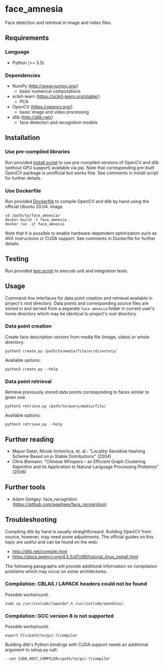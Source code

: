 # face_amnesia
Face detection and retrieval in image and video files.

## Requirements

### Language
* Python (>= 3.5)

### Dependencies
* NumPy (http://www.numpy.org/)
    * basic numerical computations
* scikit-learn (https://scikit-learn.org/stable/)
    * PCA
* OpenCV (https://opencv.org/)
    * basic image and video processing
* dlib (http://dlib.net/)
    * face detection and recognition models

## Installation

### Use pre-compiled libraries
Run provided [install script](install.sh) to use pre-compiled versions
of OpenCV and dlib (without GPU support) available via pip. Note that
corresponding pre-built OpenCV package is unofficial but works
fine. See comments in install script for further details.

### Use Dockerfile
Run provided [Dockerfile](Dockerfile) to compile OpenCV and dlib by hand
using the official Ubuntu 20.04. image.
    
    cd /path/to/face_amnesia/
    docker build -t face_amnesia .
    docker run -it face_amnesia

Note that it is possible to enable hardware-dependent optimization such
as AVX instructions or CUDA support. See comments in Dockerfile for
further details.

## Testing
Run provided [test script](test.sh) to execute unit and integration tests.

## Usage
Command-line interfaces for data point creation and retrieval available
in project's root directory. Data points and corresponding source
files are stored in and served from a separate `face amnesia` folder
in current user's home directory which may be identical to project's
root directory.

### Data point creation
Create face description vectors from media file (image, video) or whole
directory.

    python3 create.py /path/to/media/file/or/directory/
    
Available options:
    
    python3 create.py --help

### Data point retrieval
Retrieve previously stored data points corresponding to faces similar
to given one.

    python3 retrieve.py /path/to/query/media/file/
    
Available options:
    
    python3 retrieve.py --help

## Further reading
* Mayur Datar, Nicole Immorlica, et. al.: "Locality-Sensitive Hashing Scheme Based on p-Stable Distributions" (2004)
* Chris Biemann: "Chinese Whispers - an Efficient Graph Clustering Algorithm and its Application to Natural Language Processing Problems" (2006)

## Further tools
* Adam Geitgey: face_recognition (https://github.com/ageitgey/face_recognition)

## Troubleshooting
Compiling dlib by hand is usually straightforward. Building OpenCV from
source, however, may need some adjustments. The official guides on this
topic are useful and can be found on the web:

* http://dlib.net/compile.html
* https://docs.opencv.org/4.5.5/d7/d9f/tutorial_linux_install.html

The following paragraphs will provide additional information on
compilation problems which may occur on some architectures.

### Compilation: CBLAS / LAPACK headers could not be found  
Possible workaround:

    sudo cp /usr/include/lapacke*.h /usr/include/openblas/
    
### Compilation: GCC version 8 is not supported
Possible workaround:

    export CC=/path/to/gcc-7/compiler

Building dlib's Python bindings with CUDA support needs an additional
argument to setup.py call:
    
    --set CUDA_HOST_COMPILER=/path/to/gcc-7/compiler
